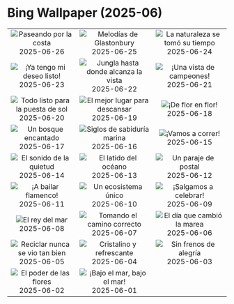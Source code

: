 # Bing Wallpaper (2025-06)

|  |  |  |
|:---:|:---:|:---:|
| ![](https://www.bing.com/th?id=OHR.HorseheadRock_ES-ES1398658009_400x240.jpg "Paseando por la costa") 2025-06-26 | ![](https://www.bing.com/th?id=OHR.GlastonburyScenic_ES-ES1318845810_400x240.jpg "Melodías de Glastonbury") 2025-06-25 | ![](https://www.bing.com/th?id=OHR.DelicateArch_ES-ES1233867011_400x240.jpg "La naturaleza se tomó su tiempo") 2025-06-24 |
| ![](https://www.bing.com/th?id=OHR.CalaIbiza_ES-ES1129716294_400x240.jpg "¡Ya tengo mi deseo listo!") 2025-06-23 | ![](https://www.bing.com/th?id=OHR.AmazonEcuador_ES-ES0820958985_400x240.jpg "Jungla hasta donde alcanza la vista") 2025-06-22 | ![](https://www.bing.com/th?id=OHR.WorldTriathlonMultisport_ES-ES0689492688_400x240.jpg "¡Una vista de campeones!") 2025-06-21 |
| ![](https://www.bing.com/th?id=OHR.IcelandSolstice_ES-ES0482972208_400x240.jpg "Todo listo para la puesta de sol") 2025-06-20 | ![](https://www.bing.com/th?id=OHR.WinterBegins_ES-ES0401089663_400x240.jpg "El mejor lugar para descansar") 2025-06-19 | ![](https://www.bing.com/th?id=OHR.AsianSwallowtail_ES-ES0291489304_400x240.jpg "¡De flor en flor!") 2025-06-18 |
| ![](https://www.bing.com/th?id=OHR.CumberlandOaks_ES-ES0192371070_400x240.jpg "Un bosque encantado") 2025-06-17 | ![](https://www.bing.com/th?id=OHR.SeaTurtleBrazil_ES-ES0110277118_400x240.jpg "Siglos de sabiduría marina") 2025-06-16 | ![](https://www.bing.com/th?id=OHR.RheaDad_ES-ES9999398761_400x240.jpg "¡Vamos a correr!") 2025-06-15 |
| ![](https://www.bing.com/th?id=OHR.DolomitiEstate_ES-ES8254189997_400x240.jpg "El sonido de la quietud") 2025-06-14 | ![](https://www.bing.com/th?id=OHR.SanMiguelAzores_ES-ES2993664759_400x240.jpg "El latido del océano") 2025-06-13 | ![](https://www.bing.com/th?id=OHR.BigBendChisos_ES-ES3904650593_400x240.jpg "Un paraje de postal") 2025-06-12 |
| ![](https://www.bing.com/th?id=OHR.FlamingosNamibia_ES-ES3698280528_400x240.jpg "¡A bailar flamenco!") 2025-06-11 | ![](https://www.bing.com/th?id=OHR.AerialEverglades_ES-ES3571741863_400x240.jpg "Un ecosistema único") 2025-06-10 | ![](https://www.bing.com/th?id=OHR.MurciaDay_ES-ES3398985009_400x240.jpg "¡Salgamos a celebrar!") 2025-06-09 |
| ![](https://www.bing.com/th?id=OHR.StellarSeaLions_ES-ES3294354632_400x240.jpg "El rey del mar") 2025-06-08 | ![](https://www.bing.com/th?id=OHR.PacificCrestTrail_ES-ES3148246580_400x240.jpg "Tomando el camino correcto") 2025-06-07 | ![](https://www.bing.com/th?id=OHR.NormandyBeach_ES-ES2863292551_400x240.jpg "El día que cambió la marea") 2025-06-06 |
| ![](https://www.bing.com/th?id=OHR.OlivaresMural_ES-ES7218911366_400x240.jpg "Reciclar nunca se vio tan bien") 2025-06-05 | ![](https://www.bing.com/th?id=OHR.CalaLuna_ES-ES6894495288_400x240.jpg "Cristalino y refrescante") 2025-06-04 | ![](https://www.bing.com/th?id=OHR.BicyclesUtrecht_ES-ES6764492032_400x240.jpg "Sin frenos de alegría") 2025-06-03 |
| ![](https://www.bing.com/th?id=OHR.EchinaceaButterfly_ES-ES6329084814_400x240.jpg "El poder de las flores") 2025-06-02 | ![](https://www.bing.com/th?id=OHR.GrandeTerreReef_ES-ES6037163646_400x240.jpg "¡Bajo el mar, bajo el mar!") 2025-06-01 |  |
